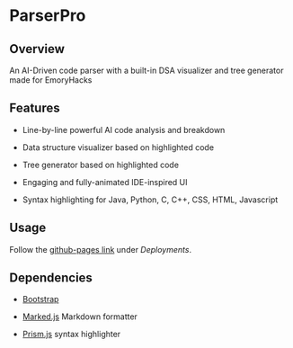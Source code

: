# ParserPro

## Overview
An AI-Driven code parser with a built-in DSA visualizer and tree generator made for EmoryHacks

## Features

- Line-by-line powerful AI code analysis and breakdown
    
- Data structure visualizer based on highlighted code

- Tree generator based on highlighted code

- Engaging and fully-animated IDE-inspired UI

- Syntax highlighting for Java, Python, C, C++, CSS, HTML, Javascript

## Usage
Follow the [github-pages link](https://carson-lam.github.io/ParserPro-EmoryHacks/) under *Deployments*.

## Dependencies

- [Bootstrap](https://getbootstrap.com/)

- [Marked.js](https://cdn.jsdelivr.net/npm/marked/lib/marked.umd.js) Markdown formatter 
- [Prism.js](https://www.jsdelivr.com/package/npm/prismjs) syntax highlighter


